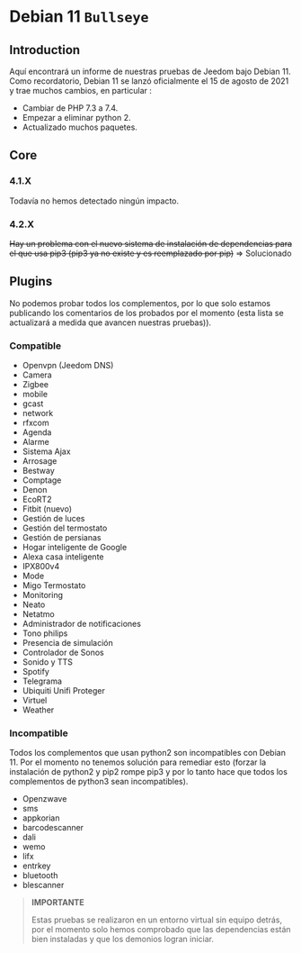 # Debian 11 `Bullseye`

## Introduction

Aquí encontrará un informe de nuestras pruebas de Jeedom bajo Debian 11. Como recordatorio, Debian 11 se lanzó oficialmente el 15 de agosto de 2021 y trae muchos cambios, en particular :

- Cambiar de PHP 7.3 a 7.4.
- Empezar a eliminar python 2.
- Actualizado muchos paquetes.

## Core

### 4.1.X

Todavía no hemos detectado ningún impacto.

### 4.2.X

~~Hay un problema con el nuevo sistema de instalación de dependencias para el que usa pip3 (pip3 ya no existe y es reemplazado por pip)~~ => Solucionado

## Plugins

No podemos probar todos los complementos, por lo que solo estamos publicando los comentarios de los probados por el momento (esta lista se actualizará a medida que avancen nuestras pruebas)).

### Compatible

- Openvpn (Jeedom DNS)
- Camera
- Zigbee
- mobile
- gcast
- network
- rfxcom
- Agenda
- Alarme
- Sistema Ajax
- Arrosage
- Bestway
- Comptage
- Denon
- EcoRT2
- Fitbit (nuevo)
- Gestión de luces
- Gestión del termostato
- Gestión de persianas
- Hogar inteligente de Google
- Alexa casa inteligente
- IPX800v4
- Mode
- Migo Termostato
- Monitoring
- Neato
- Netatmo
- Administrador de notificaciones
- Tono philips
- Presencia de simulación
- Controlador de Sonos
- Sonido y TTS
- Spotify
- Telegrama
- Ubiquiti Unifi Proteger
- Virtuel
- Weather


### Incompatible

Todos los complementos que usan python2 son incompatibles con Debian 11. Por el momento no tenemos solución para remediar esto (forzar la instalación de python2 y pip2 rompe pip3 y por lo tanto hace que todos los complementos de python3 sean incompatibles).

- Openzwave
- sms
- appkorian
- barcodescanner
- dali
- wemo
- lifx
- entrkey
- bluetooth
- blescanner


> **IMPORTANTE**
>
> Estas pruebas se realizaron en un entorno virtual sin equipo detrás, por el momento solo hemos comprobado que las dependencias están bien instaladas y que los demonios logran iniciar.
